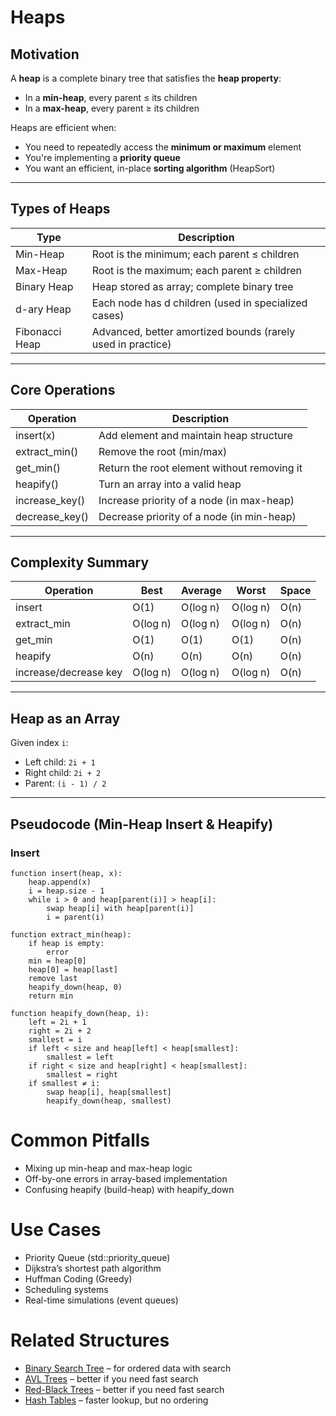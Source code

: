 # Heaps

## Motivation

A **heap** is a complete binary tree that satisfies the **heap property**:
- In a **min-heap**, every parent ≤ its children
- In a **max-heap**, every parent ≥ its children

Heaps are efficient when:
- You need to repeatedly access the **minimum or maximum** element
- You're implementing a **priority queue**
- You want an efficient, in-place **sorting algorithm** (HeapSort)

---

## Types of Heaps

| Type           | Description                                                 |
|----------------|-------------------------------------------------------------|
| Min-Heap       | Root is the minimum; each parent ≤ children                 |
| Max-Heap       | Root is the maximum; each parent ≥ children                 |
| Binary Heap    | Heap stored as array; complete binary tree                  |
| d-ary Heap     | Each node has d children (used in specialized cases)        |
| Fibonacci Heap | Advanced, better amortized bounds (rarely used in practice) |

---

## Core Operations

| Operation      | Description                                 |
|----------------|---------------------------------------------|
| insert(x)      | Add element and maintain heap structure     |
| extract_min()  | Remove the root (min/max)                   |
| get_min()      | Return the root element without removing it |
| heapify()      | Turn an array into a valid heap             |
| increase_key() | Increase priority of a node (in max-heap)   |
| decrease_key() | Decrease priority of a node (in min-heap)   |

---

## Complexity Summary

| Operation             | Best     | Average  | Worst    | Space |
|-----------------------|----------|----------|----------|-------|
| insert                | O(1)     | O(log n) | O(log n) | O(n)  |
| extract_min           | O(log n) | O(log n) | O(log n) | O(n)  |
| get_min               | O(1)     | O(1)     | O(1)     | O(n)  |
| heapify               | O(n)     | O(n)     | O(n)     | O(n)  |
| increase/decrease key | O(log n) | O(log n) | O(log n) | O(n)  |

---

## Heap as an Array

Given index `i`:
- Left child: `2i + 1`
- Right child: `2i + 2`
- Parent: `(i - 1) / 2`

---

## Pseudocode (Min-Heap Insert & Heapify)

### Insert

```pseudo
function insert(heap, x):
    heap.append(x)
    i = heap.size - 1
    while i > 0 and heap[parent(i)] > heap[i]:
        swap heap[i] with heap[parent(i)]
        i = parent(i)

function extract_min(heap):
    if heap is empty:
        error
    min = heap[0]
    heap[0] = heap[last]
    remove last
    heapify_down(heap, 0)
    return min

function heapify_down(heap, i):
    left = 2i + 1
    right = 2i + 2
    smallest = i
    if left < size and heap[left] < heap[smallest]:
        smallest = left
    if right < size and heap[right] < heap[smallest]:
        smallest = right
    if smallest ≠ i:
        swap heap[i], heap[smallest]
        heapify_down(heap, smallest)
```

# Common Pitfalls
- Mixing up min-heap and max-heap logic
- Off-by-one errors in array-based implementation
- Confusing heapify (build-heap) with heapify_down

# Use Cases
- Priority Queue (std::priority_queue)
- Dijkstra’s shortest path algorithm
- Huffman Coding (Greedy)
- Scheduling systems
- Real-time simulations (event queues)

# Related Structures
- [Binary Search Tree](14_BST.md) – for ordered data with search
- [AVL Trees](09_AVL.md) – better if you need fast search
- [Red-Black Trees](11_RedBlack.md) – better if you need fast search
- [Hash Tables](10_HashTables.md) – faster lookup, but no ordering
